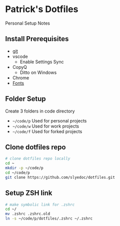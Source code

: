 # Patrick's Dotfiles

Personal Setup Notes

## Install Prerequisites

- [git](./docs/git.md)
- vscode
  - Enable Settings Sync
- CopyQ
  - Ditto on Windows
- Chrome
- [Fonts](./docs/fonts.md)

## Folder Setup

Create 3 folders in code directory

- ```~/code/p``` Used for personal projects
- ```~/code/w``` Used for work projects
- ```~/code/f``` Used for forked projects

## Clone dotfiles repo

```bash
# clone dotfiles repo locally
cd ~
mkdir -p ~/code/p
cd ~/code/p
git clone https://github.com/slyedoc/dotfiles.git
```

## Setup ZSH link

```bash
# make symbolic link for .zshrc
cd ~/
mv .zshrc .zshrc.old
ln -s ~/code/p/dotfiles/.zshrc ~/.zshrc
```
